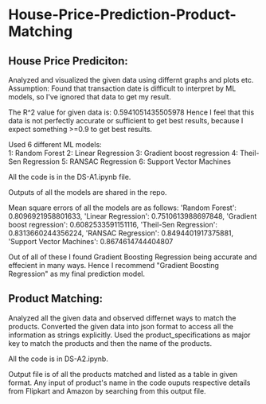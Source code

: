 # House-Price-Prediction-Product-Matching

## House Price Prediciton:
Analyzed and visualized the given data using differnt graphs and plots etc.
Assumption: Found that transaction date is difficult to interpret by ML models, so I've ignored that data to get my result.

The R^2 value for given data is: 0.5941051435505978
Hence I feel that this data is not perfectly accurate or sufficient to get best results, because I expect something >=0.9 to get best results.

Used 6 different ML models:  
 1: Random Forest 
 2: Linear Regression 
 3: Gradient boost regression 
 4: Theil-Sen Regression 
 5: RANSAC Regression 
 6: Support Vector Machines
 
All the code is in the DS-A1.ipynb file.
 
Outputs of all the models are shared in the repo.

Mean square errors of all the models are as follows: 
'Random Forest': 0.8096921958801633, 
'Linear Regression': 0.7510613988697848, 
'Gradient boost regression': 0.6082533591151116, 
'Theil-Sen Regression': 0.8313660244356224, 
'RANSAC Regression': 0.8494401917375881, 
'Support Vector Machines': 0.8674614744404807

Out of all of these I found Gradient Boosting Regression being accurate and effecient in many ways.
Hence I recommend "Gradient Boosting Regression" as my final prediction model.


## Product Matching:

Analyzed all the given data and observed differnet ways to match the products.
Converted the given data into json format to access all the information as strings explicitly.
Used the product_specifications as major key to match the products and then the name of the products.

All the code is in DS-A2.ipynb.

Output file is of all the products matched and listed as a table in given format.
Any input of product's name in the code ouputs respective details from Flipkart and Amazon by searching from this output file.
